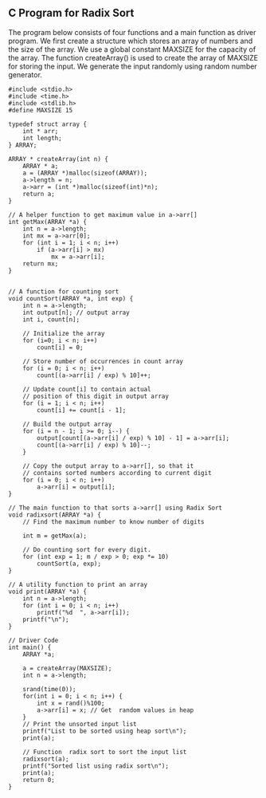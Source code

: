 ## C Program for Radix Sort

The program below consists of four functions and a main function as driver program. We first
create a structure which stores an array of numbers and the size of the array. We use a global
constant MAXSIZE for the capacity of the array. The function createArray() is used to create
the array of MAXSIZE for storing the input. We generate the input randomly using random number
generator. 


```
#include <stdio.h>
#include <time.h>
#include <stdlib.h>
#define MAXSIZE 15 

typedef struct array {
    int * arr;
    int length;
} ARRAY;

ARRAY * createArray(int n) {
    ARRAY * a;
    a = (ARRAY *)malloc(sizeof(ARRAY));
    a->length = n;
    a->arr = (int *)malloc(sizeof(int)*n);
    return a;
}

// A helper function to get maximum value in a->arr[]
int getMax(ARRAY *a) {
    int n = a->length;
	int mx = a->arr[0];
	for (int i = 1; i < n; i++)
		if (a->arr[i] > mx)
			mx = a->arr[i];
	return mx;
}


// A function for counting sort 
void countSort(ARRAY *a, int exp) {
    int n = a->length;
	int output[n]; // output array
	int i, count[n];

    // Initialize the array
    for (i=0; i < n; i++)
        count[i] = 0;

	// Store number of occurrences in count array
	for (i = 0; i < n; i++)
		count[(a->arr[i] / exp) % 10]++;

	// Update count[i] to contain actual 
    // position of this digit in output array
	for (i = 1; i < n; i++)
		count[i] += count[i - 1];

	// Build the output array
	for (i = n - 1; i >= 0; i--) {
		output[count[(a->arr[i] / exp) % 10] - 1] = a->arr[i];
		count[(a->arr[i] / exp) % 10]--;
	}

	// Copy the output array to a->arr[], so that it 
	// contains sorted numbers according to current digit
	for (i = 0; i < n; i++)
		a->arr[i] = output[i];
}

// The main function to that sorts a->arr[] using Radix Sort
void radixsort(ARRAY *a) {
	// Find the maximum number to know number of digits
    
	int m = getMax(a);

	// Do counting sort for every digit.
	for (int exp = 1; m / exp > 0; exp *= 10)
		countSort(a, exp);
}

// A utility function to print an array
void print(ARRAY *a) {
    int n = a->length;
	for (int i = 0; i < n; i++)
		printf("%d  ", a->arr[i]);
    printf("\n");
}

// Driver Code
int main() {
	ARRAY *a; 

    a = createArray(MAXSIZE);
    int n = a->length;

    srand(time(0));
    for(int i = 0; i < n; i++) {
        int x = rand()%100;
        a->arr[i] = x; // Get  random values in heap
    }
    // Print the unsorted input list
    printf("List to be sorted using heap sort\n");
	print(a);
	
	// Function  radix sort to sort the input list  
	radixsort(a);
    printf("Sorted list using radix sort\n");
	print(a);
	return 0;
}

```
